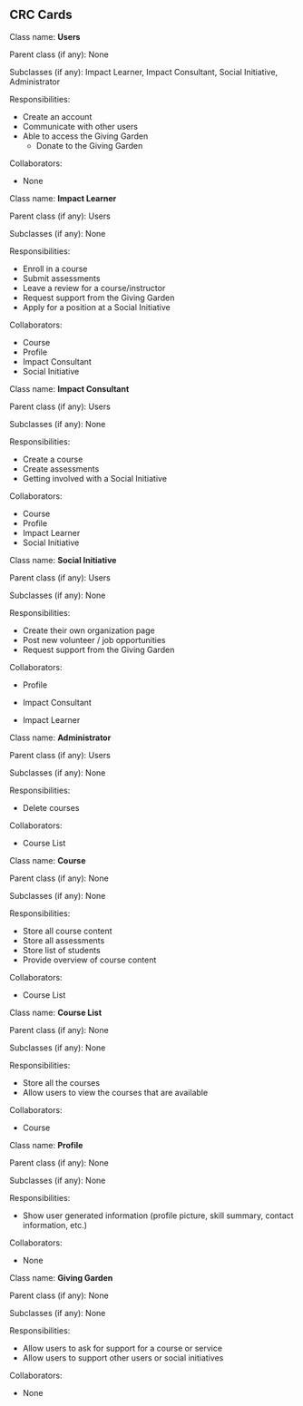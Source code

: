 ## CRC Cards

Class name: **Users**

Parent class (if any): None

Subclasses (if any): Impact Learner, Impact Consultant, Social Initiative, Administrator 

Responsibilities: 

- Create an account
- Communicate with other users
- Able to access the Giving Garden
  - Donate to the Giving Garden

Collaborators: 

- None



Class name: **Impact Learner**

Parent class (if any): Users

Subclasses (if any): None

Responsibilities: 

- Enroll in a course
- Submit assessments 
- Leave a review for a course/instructor
- Request support from the Giving Garden
- Apply for a position at a Social Initiative 

Collaborators: 

- Course
- Profile
- Impact Consultant
- Social Initiative



Class name: **Impact Consultant**

Parent class (if any): Users

Subclasses (if any): None

Responsibilities: 

- Create a course
- Create assessments 
- Getting involved with a Social Initiative 

Collaborators: 

- Course
- Profile
- Impact Learner
- Social Initiative



Class name: **Social Initiative**

Parent class (if any): Users

Subclasses (if any): None

Responsibilities: 

- Create their own organization page
- Post new volunteer / job opportunities
- Request support from the Giving Garden

Collaborators: 

- Profile

- Impact Consultant

- Impact Learner

  

Class name: **Administrator**

Parent class (if any): Users

Subclasses (if any): None

Responsibilities: 

- Delete courses

Collaborators: 

- Course List



Class name: **Course**

Parent class (if any): None

Subclasses (if any): None

Responsibilities: 

- Store all course content
- Store all assessments 
- Store list of students
- Provide overview of course content

Collaborators: 

- Course List



Class name: **Course List**

Parent class (if any): None

Subclasses (if any): None

Responsibilities: 

- Store all the courses
- Allow users to view the courses that are available 

Collaborators: 

- Course



Class name: **Profile**

Parent class (if any): None

Subclasses (if any): None

Responsibilities: 

- Show user generated information (profile picture, skill summary, contact information, etc.)

Collaborators: 

- None



Class name: **Giving Garden**

Parent class (if any): None

Subclasses (if any): None

Responsibilities: 

- Allow users to ask for support for a course or service
- Allow users to support other users or social initiatives

Collaborators: 

- None







